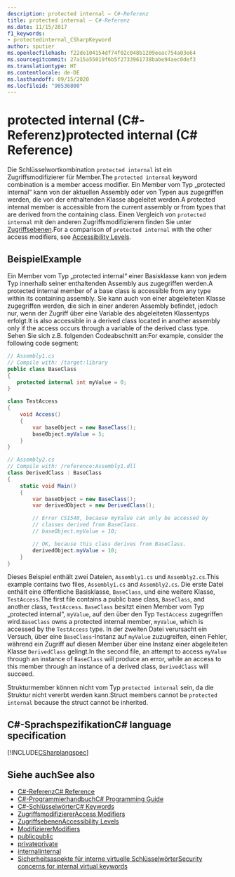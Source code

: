 ```yaml
---
description: protected internal – C#-Referenz
title: protected internal – C#-Referenz
ms.date: 11/15/2017
f1_keywords:
- protectedinternal_CSharpKeyword
author: sputier
ms.openlocfilehash: f22de104154df74f02c048b1209eeac754a03e64
ms.sourcegitcommit: 27a15a55019f6b5f2733961738babe94aec0def3
ms.translationtype: HT
ms.contentlocale: de-DE
ms.lasthandoff: 09/15/2020
ms.locfileid: "90536800"
---
```

# <a name="protected-internal-c-reference"></a><span data-ttu-id="5e253-103">protected internal (C#-Referenz)</span><span class="sxs-lookup"><span data-stu-id="5e253-103">protected internal (C# Reference)</span></span>

<span data-ttu-id="5e253-104">Die Schlüsselwortkombination `protected internal` ist ein Zugriffsmodifizierer für Member.</span><span class="sxs-lookup"><span data-stu-id="5e253-104">The `protected internal` keyword combination is a member access modifier.</span></span> <span data-ttu-id="5e253-105">Ein Member vom Typ „protected internal“ kann von der aktuellen Assembly oder von Typen aus zugegriffen werden, die von der enthaltenden Klasse abgeleitet werden.</span><span class="sxs-lookup"><span data-stu-id="5e253-105">A protected internal member is accessible from the current assembly or from types that are derived from the containing class.</span></span> <span data-ttu-id="5e253-106">Einen Vergleich von `protected internal` mit den anderen Zugriffsmodifizierern finden Sie unter [Zugriffsebenen](accessibility-levels.md).</span><span class="sxs-lookup"><span data-stu-id="5e253-106">For a comparison of `protected internal` with the other access modifiers, see [Accessibility Levels](accessibility-levels.md).</span></span>

## <a name="example"></a><span data-ttu-id="5e253-107">Beispiel</span><span class="sxs-lookup"><span data-stu-id="5e253-107">Example</span></span>

<span data-ttu-id="5e253-108">Ein Member vom Typ „protected internal“ einer Basisklasse kann von jedem Typ innerhalb seiner enthaltenden Assembly aus zugegriffen werden.</span><span class="sxs-lookup"><span data-stu-id="5e253-108">A protected internal member of a base class is accessible from any type within its containing assembly.</span></span> <span data-ttu-id="5e253-109">Sie kann auch von einer abgeleiteten Klasse zugegriffen werden, die sich in einer anderen Assembly befindet, jedoch nur, wenn der Zugriff über eine Variable des abgeleiteten Klassentyps erfolgt.</span><span class="sxs-lookup"><span data-stu-id="5e253-109">It is also accessible in a derived class located in another assembly only if the access occurs through a variable of the derived class type.</span></span> <span data-ttu-id="5e253-110">Sehen Sie sich z.B. folgenden Codeabschnitt an:</span><span class="sxs-lookup"><span data-stu-id="5e253-110">For example, consider the following code segment:</span></span>

```csharp
// Assembly1.cs
// Compile with: /target:library
public class BaseClass
{
   protected internal int myValue = 0;
}

class TestAccess
{
    void Access()
    {
        var baseObject = new BaseClass();
        baseObject.myValue = 5;
    }
}
```

```csharp
// Assembly2.cs
// Compile with: /reference:Assembly1.dll
class DerivedClass : BaseClass
{
    static void Main()
    {
        var baseObject = new BaseClass();
        var derivedObject = new DerivedClass();

        // Error CS1540, because myValue can only be accessed by
        // classes derived from BaseClass.
        // baseObject.myValue = 10;

        // OK, because this class derives from BaseClass.
        derivedObject.myValue = 10;
    }
}
```

<span data-ttu-id="5e253-111">Dieses Beispiel enthält zwei Dateien, `Assembly1.cs` und `Assembly2.cs`.</span><span class="sxs-lookup"><span data-stu-id="5e253-111">This example contains two files, `Assembly1.cs` and `Assembly2.cs`.</span></span>
<span data-ttu-id="5e253-112">Die erste Datei enthält eine öffentliche Basisklasse, `BaseClass`, und eine weitere Klasse, `TestAccess`.</span><span class="sxs-lookup"><span data-stu-id="5e253-112">The first file contains a public base class, `BaseClass`, and another class, `TestAccess`.</span></span> <span data-ttu-id="5e253-113">`BaseClass` besitzt einen Member vom Typ „protected internal“, `myValue`, auf den über den Typ `TestAccess` zugegriffen wird.</span><span class="sxs-lookup"><span data-stu-id="5e253-113">`BaseClass` owns a protected internal member, `myValue`, which is accessed by the `TestAccess` type.</span></span>
<span data-ttu-id="5e253-114">In der zweiten Datei verursacht ein Versuch, über eine `BaseClass`-Instanz auf `myValue` zuzugreifen, einen Fehler, während ein Zugriff auf diesen Member über eine Instanz einer abgeleiteten Klasse `DerivedClass` gelingt.</span><span class="sxs-lookup"><span data-stu-id="5e253-114">In the second file, an attempt to access `myValue` through an instance of `BaseClass` will produce an error, while an access to this member through an instance of a derived class, `DerivedClass` will succeed.</span></span>

<span data-ttu-id="5e253-115">Strukturmember können nicht vom Typ `protected internal` sein, da die Struktur nicht vererbt werden kann.</span><span class="sxs-lookup"><span data-stu-id="5e253-115">Struct members cannot be `protected internal` because the struct cannot be inherited.</span></span>

## <a name="c-language-specification"></a><span data-ttu-id="5e253-116">C#-Sprachspezifikation</span><span class="sxs-lookup"><span data-stu-id="5e253-116">C# language specification</span></span>

[!INCLUDE[CSharplangspec](~/includes/csharplangspec-md.md)]

## <a name="see-also"></a><span data-ttu-id="5e253-117">Siehe auch</span><span class="sxs-lookup"><span data-stu-id="5e253-117">See also</span></span>

- [<span data-ttu-id="5e253-118">C#-Referenz</span><span class="sxs-lookup"><span data-stu-id="5e253-118">C# Reference</span></span>](../index.md)
- [<span data-ttu-id="5e253-119">C#-Programmierhandbuch</span><span class="sxs-lookup"><span data-stu-id="5e253-119">C# Programming Guide</span></span>](../../programming-guide/index.md)
- [<span data-ttu-id="5e253-120">C#-Schlüsselwörter</span><span class="sxs-lookup"><span data-stu-id="5e253-120">C# Keywords</span></span>](index.md)
- [<span data-ttu-id="5e253-121">Zugriffsmodifizierer</span><span class="sxs-lookup"><span data-stu-id="5e253-121">Access Modifiers</span></span>](access-modifiers.md)
- [<span data-ttu-id="5e253-122">Zugriffsebenen</span><span class="sxs-lookup"><span data-stu-id="5e253-122">Accessibility Levels</span></span>](accessibility-levels.md)
- [<span data-ttu-id="5e253-123">Modifizierer</span><span class="sxs-lookup"><span data-stu-id="5e253-123">Modifiers</span></span>](index.md)
- [<span data-ttu-id="5e253-124">public</span><span class="sxs-lookup"><span data-stu-id="5e253-124">public</span></span>](public.md)
- [<span data-ttu-id="5e253-125">private</span><span class="sxs-lookup"><span data-stu-id="5e253-125">private</span></span>](private.md)
- [<span data-ttu-id="5e253-126">internal</span><span class="sxs-lookup"><span data-stu-id="5e253-126">internal</span></span>](internal.md)
- <span data-ttu-id="5e253-127">[Sicherheitsaspekte für interne virtuelle Schlüsselwörter](/previous-versions/dotnet/netframework-4.0/heyd8kky(v=vs.100))</span><span class="sxs-lookup"><span data-stu-id="5e253-127">[Security concerns for internal virtual keywords](/previous-versions/dotnet/netframework-4.0/heyd8kky(v=vs.100))</span></span>
